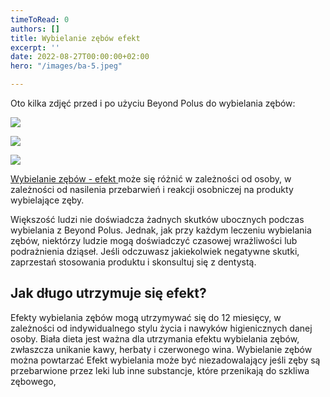 ```yaml
---
timeToRead: 0
authors: []
title: Wybielanie zębów efekt
excerpt: ''
date: 2022-08-27T00:00:00+02:00
hero: "/images/ba-5.jpeg"

---
```

Oto kilka zdjęć przed i po użyciu Beyond Polus do wybielania zębów:

![](/images/ba-12.jpeg)

![](/images/ba-5.jpeg)

![](/images/ba-15.jpeg)

[Wybielanie zębów - efekt ]()może się różnić w zależności od osoby, w zależności od nasilenia przebarwień i reakcji osobniczej na produkty wybielające zęby.

Większość ludzi nie doświadcza żadnych skutków ubocznych podczas wybielania z Beyond Polus. Jednak, jak przy każdym leczeniu wybielania zębów, niektórzy ludzie mogą doświadczyć czasowej wrażliwości lub podrażnienia dziąseł. Jeśli odczuwasz jakiekolwiek negatywne skutki, zaprzestań stosowania produktu i skonsultuj się z dentystą.

## Jak długo utrzymuje się efekt?

Efekty wybielania zębów mogą utrzymywać się do 12 miesięcy, w zależności od indywidualnego stylu życia i nawyków higienicznych danej osoby. Biała dieta jest ważna dla utrzymania efektu wybielania zębów, zwłaszcza unikanie kawy, herbaty i czerwonego wina. Wybielanie zębów można powtarzać Efekt wybielania może być niezadowalający jeśli zęby są przebarwione przez leki lub inne substancje, które przenikają do szkliwa zębowego,